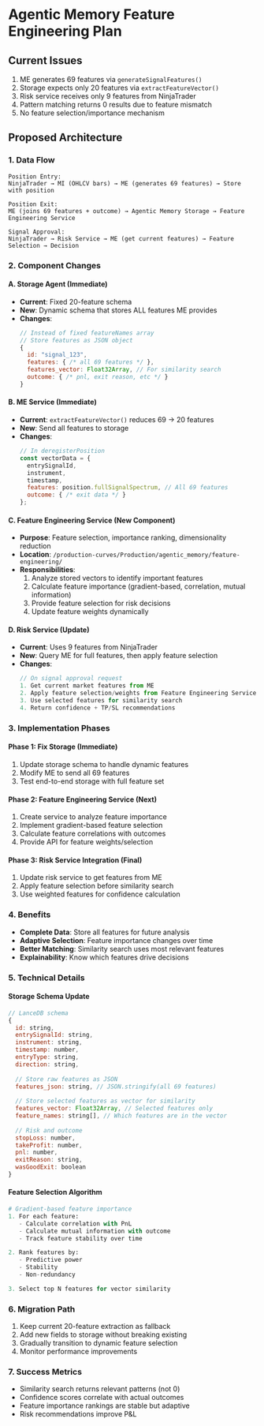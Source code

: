 # Agentic Memory Feature Engineering Plan

## Current Issues
1. ME generates 69 features via `generateSignalFeatures()`
2. Storage expects only 20 features via `extractFeatureVector()`
3. Risk service receives only 9 features from NinjaTrader
4. Pattern matching returns 0 results due to feature mismatch
5. No feature selection/importance mechanism

## Proposed Architecture

### 1. Data Flow
```
Position Entry:
NinjaTrader → MI (OHLCV bars) → ME (generates 69 features) → Store with position

Position Exit:
ME (joins 69 features + outcome) → Agentic Memory Storage → Feature Engineering Service

Signal Approval:
NinjaTrader → Risk Service → ME (get current features) → Feature Selection → Decision
```

### 2. Component Changes

#### A. Storage Agent (Immediate)
- **Current**: Fixed 20-feature schema
- **New**: Dynamic schema that stores ALL features ME provides
- **Changes**:
  ```javascript
  // Instead of fixed featureNames array
  // Store features as JSON object
  {
    id: "signal_123",
    features: { /* all 69 features */ },
    features_vector: Float32Array, // For similarity search
    outcome: { /* pnl, exit reason, etc */ }
  }
  ```

#### B. ME Service (Immediate)
- **Current**: `extractFeatureVector()` reduces 69 → 20 features
- **New**: Send all features to storage
- **Changes**:
  ```javascript
  // In deregisterPosition
  const vectorData = {
    entrySignalId,
    instrument,
    timestamp,
    features: position.fullSignalSpectrum, // All 69 features
    outcome: { /* exit data */ }
  };
  ```

#### C. Feature Engineering Service (New Component)
- **Purpose**: Feature selection, importance ranking, dimensionality reduction
- **Location**: `/production-curves/Production/agentic_memory/feature-engineering/`
- **Responsibilities**:
  1. Analyze stored vectors to identify important features
  2. Calculate feature importance (gradient-based, correlation, mutual information)
  3. Provide feature selection for risk decisions
  4. Update feature weights dynamically

#### D. Risk Service (Update)
- **Current**: Uses 9 features from NinjaTrader
- **New**: Query ME for full features, then apply feature selection
- **Changes**:
  ```javascript
  // On signal approval request
  1. Get current market features from ME
  2. Apply feature selection/weights from Feature Engineering Service
  3. Use selected features for similarity search
  4. Return confidence + TP/SL recommendations
  ```

### 3. Implementation Phases

#### Phase 1: Fix Storage (Immediate)
1. Update storage schema to handle dynamic features
2. Modify ME to send all 69 features
3. Test end-to-end storage with full feature set

#### Phase 2: Feature Engineering Service (Next)
1. Create service to analyze feature importance
2. Implement gradient-based feature selection
3. Calculate feature correlations with outcomes
4. Provide API for feature weights/selection

#### Phase 3: Risk Service Integration (Final)
1. Update risk service to get features from ME
2. Apply feature selection before similarity search
3. Use weighted features for confidence calculation

### 4. Benefits
- **Complete Data**: Store all features for future analysis
- **Adaptive Selection**: Feature importance changes over time
- **Better Matching**: Similarity search uses most relevant features
- **Explainability**: Know which features drive decisions

### 5. Technical Details

#### Storage Schema Update
```javascript
// LanceDB schema
{
  id: string,
  entrySignalId: string,
  instrument: string,
  timestamp: number,
  entryType: string,
  direction: string,
  
  // Store raw features as JSON
  features_json: string, // JSON.stringify(all 69 features)
  
  // Store selected features as vector for similarity
  features_vector: Float32Array, // Selected features only
  feature_names: string[], // Which features are in the vector
  
  // Risk and outcome
  stopLoss: number,
  takeProfit: number,
  pnl: number,
  exitReason: string,
  wasGoodExit: boolean
}
```

#### Feature Selection Algorithm
```python
# Gradient-based feature importance
1. For each feature:
   - Calculate correlation with PnL
   - Calculate mutual information with outcome
   - Track feature stability over time

2. Rank features by:
   - Predictive power
   - Stability
   - Non-redundancy

3. Select top N features for vector similarity
```

### 6. Migration Path
1. Keep current 20-feature extraction as fallback
2. Add new fields to storage without breaking existing
3. Gradually transition to dynamic feature selection
4. Monitor performance improvements

### 7. Success Metrics
- Similarity search returns relevant patterns (not 0)
- Confidence scores correlate with actual outcomes
- Feature importance rankings are stable but adaptive
- Risk recommendations improve P&L